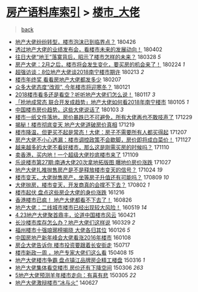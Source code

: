 [房产语料库索引](../../README.md)  > [楼市_大佬](楼市_大佬.md)
====
> [back](../README.md)

- [地产大佬纷纷转型，楼市泡沫已到临界点？](http://jkwz.applinzi.com/ittc/7096289968886645767.html#%E5%9C%B0%E4%BA%A7%E5%A4%A7%E4%BD%AC%E7%BA%B7%E7%BA%B7%E8%BD%AC%E5%9E%8B%EF%BC%8C%E6%A5%BC%E5%B8%82%E6%B3%A1%E6%B2%AB%E5%B7%B2%E5%88%B0%E4%B8%B4%E7%95%8C%E7%82%B9%EF%BC%9F) 180426  
- [透过地产大佬的业绩发布会，看楼市未来的发展动向！](http://jkwz.applinzi.com/ittc/7087404758648488966.html#%E9%80%8F%E8%BF%87%E5%9C%B0%E4%BA%A7%E5%A4%A7%E4%BD%AC%E7%9A%84%E4%B8%9A%E7%BB%A9%E5%8F%91%E5%B8%83%E4%BC%9A%EF%BC%8C%E7%9C%8B%E6%A5%BC%E5%B8%82%E6%9C%AA%E6%9D%A5%E7%9A%84%E5%8F%91%E5%B1%95%E5%8A%A8%E5%90%91%EF%BC%81) 180402  
- [往日大佬“地王”落寞背后，昭示了楼市怎样的未来？](http://jkwz.applinzi.com/ittc/7085659661640664080.html#%E5%BE%80%E6%97%A5%E5%A4%A7%E4%BD%AC%E2%80%9C%E5%9C%B0%E7%8E%8B%E2%80%9D%E8%90%BD%E5%AF%9E%E8%83%8C%E5%90%8E%EF%BC%8C%E6%98%AD%E7%A4%BA%E4%BA%86%E6%A5%BC%E5%B8%82%E6%80%8E%E6%A0%B7%E7%9A%84%E6%9C%AA%E6%9D%A5%EF%BC%9F) 180328 *5* 
- [房产大佬：2月之后，楼市将会发生变化，要买房的机会来了！](http://jkwz.applinzi.com/ittc/7073725737477866502.html#%E6%88%BF%E4%BA%A7%E5%A4%A7%E4%BD%AC%EF%BC%9A2%E6%9C%88%E4%B9%8B%E5%90%8E%EF%BC%8C%E6%A5%BC%E5%B8%82%E5%B0%86%E4%BC%9A%E5%8F%91%E7%94%9F%E5%8F%98%E5%8C%96%EF%BC%8C%E8%A6%81%E4%B9%B0%E6%88%BF%E7%9A%84%E6%9C%BA%E4%BC%9A%E6%9D%A5%E4%BA%86%EF%BC%81) 180224 *1* 
- [超强访谈：8位地产大佬谈2018南宁楼市期许](http://jkwz.applinzi.com/ittc/7069537457341465611.html#%E8%B6%85%E5%BC%BA%E8%AE%BF%E8%B0%88%EF%BC%9A8%E4%BD%8D%E5%9C%B0%E4%BA%A7%E5%A4%A7%E4%BD%AC%E8%B0%882018%E5%8D%97%E5%AE%81%E6%A5%BC%E5%B8%82%E6%9C%9F%E8%AE%B8) 180213 *2* 
- [楼市年终奖 看看房地产大佬都发多少](http://jkwz.applinzi.com/ittc/7067399356804498449.html#%E6%A5%BC%E5%B8%82%E5%B9%B4%E7%BB%88%E5%A5%96+%E7%9C%8B%E7%9C%8B%E6%88%BF%E5%9C%B0%E4%BA%A7%E5%A4%A7%E4%BD%AC%E9%83%BD%E5%8F%91%E5%A4%9A%E5%B0%91) 180207  
- [众多大佬态度“改观”, 今年楼市将迎寒冬？](http://jkwz.applinzi.com/ittc/7061150529885832208.html#%E4%BC%97%E5%A4%9A%E5%A4%A7%E4%BD%AC%E6%80%81%E5%BA%A6%E2%80%9C%E6%94%B9%E8%A7%82%E2%80%9D%2C+%E4%BB%8A%E5%B9%B4%E6%A5%BC%E5%B8%82%E5%B0%86%E8%BF%8E%E5%AF%92%E5%86%AC%EF%BC%9F) 180121  
- [2018楼市看多还是看空？听听地产大佬们怎么说！](http://jkwz.applinzi.com/ittc/7059637748283999242.html#2018%E6%A5%BC%E5%B8%82%E7%9C%8B%E5%A4%9A%E8%BF%98%E6%98%AF%E7%9C%8B%E7%A9%BA%EF%BC%9F%E5%90%AC%E5%90%AC%E5%9C%B0%E4%BA%A7%E5%A4%A7%E4%BD%AC%E4%BB%AC%E6%80%8E%E4%B9%88%E8%AF%B4%EF%BC%81) 180117 *3* 
- [「抢地成常态 联合开发成趋势」地产大佬如何看2018年南宁楼市](http://jkwz.applinzi.com/ittc/7055218606583841809.html#%E3%80%8C%E6%8A%A2%E5%9C%B0%E6%88%90%E5%B8%B8%E6%80%81+%E8%81%94%E5%90%88%E5%BC%80%E5%8F%91%E6%88%90%E8%B6%8B%E5%8A%BF%E3%80%8D%E5%9C%B0%E4%BA%A7%E5%A4%A7%E4%BD%AC%E5%A6%82%E4%BD%95%E7%9C%8B2018%E5%B9%B4%E5%8D%97%E5%AE%81%E6%A5%BC%E5%B8%82) 180105 *1* 
- [中国楼市房价趋势，这些大佬说话了](http://jkwz.applinzi.com/ittc/7054289972889125894.html#%E4%B8%AD%E5%9B%BD%E6%A5%BC%E5%B8%82%E6%88%BF%E4%BB%B7%E8%B6%8B%E5%8A%BF%EF%BC%8C%E8%BF%99%E4%BA%9B%E5%A4%A7%E4%BD%AC%E8%AF%B4%E8%AF%9D%E4%BA%86) 180103 *3* 
- [楼市一纸文件落地，房价暴跌已不可避免，所有大佬再也不敢吱声了](http://jkwz.applinzi.com/ittc/7052383791346091024.html#%E6%A5%BC%E5%B8%82%E4%B8%80%E7%BA%B8%E6%96%87%E4%BB%B6%E8%90%BD%E5%9C%B0%EF%BC%8C%E6%88%BF%E4%BB%B7%E6%9A%B4%E8%B7%8C%E5%B7%B2%E4%B8%8D%E5%8F%AF%E9%81%BF%E5%85%8D%EF%BC%8C%E6%89%80%E6%9C%89%E5%A4%A7%E4%BD%AC%E5%86%8D%E4%B9%9F%E4%B8%8D%E6%95%A2%E5%90%B1%E5%A3%B0%E4%BA%86) 171229  
- [揭秘！楼市彻底变天 地产大佬道破房价真相](http://jkwz.applinzi.com/ittc/7048844151494280208.html#%E6%8F%AD%E7%A7%98%EF%BC%81%E6%A5%BC%E5%B8%82%E5%BD%BB%E5%BA%95%E5%8F%98%E5%A4%A9+%E5%9C%B0%E4%BA%A7%E5%A4%A7%E4%BD%AC%E9%81%93%E7%A0%B4%E6%88%BF%E4%BB%B7%E7%9C%9F%E7%9B%B8) 171219  
- [楼市降温，但更买不起是常态！大佬：房子不需要所有人都买得起](http://jkwz.applinzi.com/ittc/7044329835759928336.html#%E6%A5%BC%E5%B8%82%E9%99%8D%E6%B8%A9%EF%BC%8C%E4%BD%86%E6%9B%B4%E4%B9%B0%E4%B8%8D%E8%B5%B7%E6%98%AF%E5%B8%B8%E6%80%81%EF%BC%81%E5%A4%A7%E4%BD%AC%EF%BC%9A%E6%88%BF%E5%AD%90%E4%B8%8D%E9%9C%80%E8%A6%81%E6%89%80%E6%9C%89%E4%BA%BA%E9%83%BD%E4%B9%B0%E5%BE%97%E8%B5%B7) 171207  
- [房产大佬不小心透漏：楼市调控政策不会歇脚，房价即将成白菜价！](http://jkwz.applinzi.com/ittc/7040587877468079121.html#%E6%88%BF%E4%BA%A7%E5%A4%A7%E4%BD%AC%E4%B8%8D%E5%B0%8F%E5%BF%83%E9%80%8F%E6%BC%8F%EF%BC%9A%E6%A5%BC%E5%B8%82%E8%B0%83%E6%8E%A7%E6%94%BF%E7%AD%96%E4%B8%8D%E4%BC%9A%E6%AD%87%E8%84%9A%EF%BC%8C%E6%88%BF%E4%BB%B7%E5%8D%B3%E5%B0%86%E6%88%90%E7%99%BD%E8%8F%9C%E4%BB%B7%EF%BC%81) 171127  
- [越来越多的大佬不看好楼市，那么这是刚需买房的时候吗？](http://jkwz.applinzi.com/ittc/7034443322540688401.html#%E8%B6%8A%E6%9D%A5%E8%B6%8A%E5%A4%9A%E7%9A%84%E5%A4%A7%E4%BD%AC%E4%B8%8D%E7%9C%8B%E5%A5%BD%E6%A5%BC%E5%B8%82%EF%BC%8C%E9%82%A3%E4%B9%88%E8%BF%99%E6%98%AF%E5%88%9A%E9%9C%80%E4%B9%B0%E6%88%BF%E7%9A%84%E6%97%B6%E5%80%99%E5%90%97%EF%BC%9F) 171110  
- [卖香港，买内地！一个超级大佬抄底楼市来了](http://jkwz.applinzi.com/ittc/7034011166475551760.html#%E5%8D%96%E9%A6%99%E6%B8%AF%EF%BC%8C%E4%B9%B0%E5%86%85%E5%9C%B0%EF%BC%81%E4%B8%80%E4%B8%AA%E8%B6%85%E7%BA%A7%E5%A4%A7%E4%BD%AC%E6%8A%84%E5%BA%95%E6%A5%BC%E5%B8%82%E6%9D%A5%E4%BA%86) 171109  
- [乐说楼市第27期:南通大佬20次拿地拓版图 曝地价房价涨跌](http://jkwz.applinzi.com/ittc/7029125130599531537.html#%E4%B9%90%E8%AF%B4%E6%A5%BC%E5%B8%82%E7%AC%AC27%E6%9C%9F%3A%E5%8D%97%E9%80%9A%E5%A4%A7%E4%BD%AC20%E6%AC%A1%E6%8B%BF%E5%9C%B0%E6%8B%93%E7%89%88%E5%9B%BE+%E6%9B%9D%E5%9C%B0%E4%BB%B7%E6%88%BF%E4%BB%B7%E6%B6%A8%E8%B7%8C) 171027  
- [地产大佬扎推抛售房产是不是释放楼市变天的信号？](http://jkwz.applinzi.com/ittc/7028027079323550736.html#%E5%9C%B0%E4%BA%A7%E5%A4%A7%E4%BD%AC%E6%89%8E%E6%8E%A8%E6%8A%9B%E5%94%AE%E6%88%BF%E4%BA%A7%E6%98%AF%E4%B8%8D%E6%98%AF%E9%87%8A%E6%94%BE%E6%A5%BC%E5%B8%82%E5%8F%98%E5%A4%A9%E7%9A%84%E4%BF%A1%E5%8F%B7%EF%BC%9F) 171024 *19* 
- [楼市变天，大佬抛售房产，坐等房子升值还有可能吗？](http://jkwz.applinzi.com/ittc/6999753727316329488.html#%E6%A5%BC%E5%B8%82%E5%8F%98%E5%A4%A9%EF%BC%8C%E5%A4%A7%E4%BD%AC%E6%8A%9B%E5%94%AE%E6%88%BF%E4%BA%A7%EF%BC%8C%E5%9D%90%E7%AD%89%E6%88%BF%E5%AD%90%E5%8D%87%E5%80%BC%E8%BF%98%E6%9C%89%E5%8F%AF%E8%83%BD%E5%90%97%EF%BC%9F) 170809 *10* 
- [大佬抛房，楼市变天，开发商真的会撑不下去？](http://jkwz.applinzi.com/ittc/6997280600200053776.html#%E5%A4%A7%E4%BD%AC%E6%8A%9B%E6%88%BF%EF%BC%8C%E6%A5%BC%E5%B8%82%E5%8F%98%E5%A4%A9%EF%BC%8C%E5%BC%80%E5%8F%91%E5%95%86%E7%9C%9F%E7%9A%84%E4%BC%9A%E6%92%91%E4%B8%8D%E4%B8%8B%E5%8E%BB%EF%BC%9F) 170802 *1* 
- [楼市起伏 盘点这些房企大佬的身价涨跌](http://jkwz.applinzi.com/ittc/6912228538878280708.html#%E6%A5%BC%E5%B8%82%E8%B5%B7%E4%BC%8F+%E7%9B%98%E7%82%B9%E8%BF%99%E4%BA%9B%E6%88%BF%E4%BC%81%E5%A4%A7%E4%BD%AC%E7%9A%84%E8%BA%AB%E4%BB%B7%E6%B6%A8%E8%B7%8C) 161216  
- [香港楼市已疯！ 地产大佬都看不下去了！](http://jkwz.applinzi.com/ittc/6870726882131182597.html#%E9%A6%99%E6%B8%AF%E6%A5%BC%E5%B8%82%E5%B7%B2%E7%96%AF%EF%BC%81+%E5%9C%B0%E4%BA%A7%E5%A4%A7%E4%BD%AC%E9%83%BD%E7%9C%8B%E4%B8%8D%E4%B8%8B%E5%8E%BB%E4%BA%86%EF%BC%81) 160826  
- [地产大佬：二线城市楼市已经出现较大风险！](http://jkwz.applinzi.com/ittc/6833922586261849092.html#%E5%9C%B0%E4%BA%A7%E5%A4%A7%E4%BD%AC%EF%BC%9A%E4%BA%8C%E7%BA%BF%E5%9F%8E%E5%B8%82%E6%A5%BC%E5%B8%82%E5%B7%B2%E7%BB%8F%E5%87%BA%E7%8E%B0%E8%BE%83%E5%A4%A7%E9%A3%8E%E9%99%A9%EF%BC%81) 160519 *14* 
- [4.23地产大佬聚首鼎丰，论道中国楼市风云](http://jkwz.applinzi.com/ittc/6823498382538441733.html#4.23%E5%9C%B0%E4%BA%A7%E5%A4%A7%E4%BD%AC%E8%81%9A%E9%A6%96%E9%BC%8E%E4%B8%B0%EF%BC%8C%E8%AE%BA%E9%81%93%E4%B8%AD%E5%9B%BD%E6%A5%BC%E5%B8%82%E9%A3%8E%E4%BA%91) 160421  
- [长沙楼市库存怎么办？地产大佬们这样说](http://jkwz.applinzi.com/ittc/6814928935611532293.html#%E9%95%BF%E6%B2%99%E6%A5%BC%E5%B8%82%E5%BA%93%E5%AD%98%E6%80%8E%E4%B9%88%E5%8A%9E%EF%BC%9F%E5%9C%B0%E4%BA%A7%E5%A4%A7%E4%BD%AC%E4%BB%AC%E8%BF%99%E6%A0%B7%E8%AF%B4) 160329 *2* 
- [福州楼市十强琅琊榜揭晓 大佬各归其位](http://jkwz.applinzi.com/ittc/6791694621503652868.html#%E7%A6%8F%E5%B7%9E%E6%A5%BC%E5%B8%82%E5%8D%81%E5%BC%BA%E7%90%85%E7%90%8A%E6%A6%9C%E6%8F%AD%E6%99%93+%E5%A4%A7%E4%BD%AC%E5%90%84%E5%BD%92%E5%85%B6%E4%BD%8D) 160126 *5* 
- [中国房地产新年峰会大佬看涨2016年楼市](http://jkwz.applinzi.com/ittc/6784813726708532229.html#%E4%B8%AD%E5%9B%BD%E6%88%BF%E5%9C%B0%E4%BA%A7%E6%96%B0%E5%B9%B4%E5%B3%B0%E4%BC%9A%E5%A4%A7%E4%BD%AC%E7%9C%8B%E6%B6%A82016%E5%B9%B4%E6%A5%BC%E5%B8%82) 160108  
- [房企大佬告诉你 楼市投资要跟着长安街走](http://jkwz.applinzi.com/ittc/547650615079001848.html#%E6%88%BF%E4%BC%81%E5%A4%A7%E4%BD%AC%E5%91%8A%E8%AF%89%E4%BD%A0+%E6%A5%BC%E5%B8%82%E6%8A%95%E8%B5%84%E8%A6%81%E8%B7%9F%E7%9D%80%E9%95%BF%E5%AE%89%E8%A1%97%E8%B5%B0) 150717  
- [楼市新政一周 ，地产专家大佬们这么看](http://jkwz.applinzi.com/ittc/547650611403861142.html#%E6%A5%BC%E5%B8%82%E6%96%B0%E6%94%BF%E4%B8%80%E5%91%A8+%EF%BC%8C%E5%9C%B0%E4%BA%A7%E4%B8%93%E5%AE%B6%E5%A4%A7%E4%BD%AC%E4%BB%AC%E8%BF%99%E4%B9%88%E7%9C%8B) 150408 *15* 
- [地产大佬楼市争霸 盘点镇江品牌房企精工楼盘](http://jkwz.applinzi.com/ittc/547650611400187700.html#%E5%9C%B0%E4%BA%A7%E5%A4%A7%E4%BD%AC%E6%A5%BC%E5%B8%82%E4%BA%89%E9%9C%B8+%E7%9B%98%E7%82%B9%E9%95%87%E6%B1%9F%E5%93%81%E7%89%8C%E6%88%BF%E4%BC%81%E7%B2%BE%E5%B7%A5%E6%A5%BC%E7%9B%98) 150316 *1* 
- [地产大佬集体看空楼市 房价还有下降空间](http://jkwz.applinzi.com/ittc/547650611395336298.html#%E5%9C%B0%E4%BA%A7%E5%A4%A7%E4%BD%AC%E9%9B%86%E4%BD%93%E7%9C%8B%E7%A9%BA%E6%A5%BC%E5%B8%82+%E6%88%BF%E4%BB%B7%E8%BF%98%E6%9C%89%E4%B8%8B%E9%99%8D%E7%A9%BA%E9%97%B4) 150306 *263* 
- [5地产大佬预测羊年楼市走向：有喜有悲](http://jkwz.applinzi.com/ittc/547650611392803867.html#5%E5%9C%B0%E4%BA%A7%E5%A4%A7%E4%BD%AC%E9%A2%84%E6%B5%8B%E7%BE%8A%E5%B9%B4%E6%A5%BC%E5%B8%82%E8%B5%B0%E5%90%91%EF%BC%9A%E6%9C%89%E5%96%9C%E6%9C%89%E6%82%B2) 150305 *22* 
- [地产大佬激辩楼市“冰与火”](http://jkwz.applinzi.com/ittc/547650611367001851.html#%E5%9C%B0%E4%BA%A7%E5%A4%A7%E4%BD%AC%E6%BF%80%E8%BE%A9%E6%A5%BC%E5%B8%82%E2%80%9C%E5%86%B0%E4%B8%8E%E7%81%AB%E2%80%9D) 140627  
